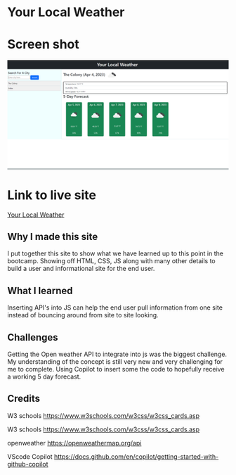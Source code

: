 # Your Local Weather

# Screen shot
![deployed site](./assets/images/Screenshot%202023-04-04%20100817.png)

# Link to live site
[Your Local Weather](https://jweaver74.github.io/Your-Local-Weather/)

## Why I made this site
I put together this site to show what we have learned up to this point in the bootcamp. Showing off HTML, CSS, JS along with many other 
details to build a user and informational site for the end user.



## What I learned
Inserting API's into JS can help the end user pull information from one site instead of bouncing around from site to site looking.



## Challenges 
Getting the Open weather API to integrate into js was the biggest challenge.  My understanding of the concept is still very new 
and very challenging for me to complete. Using Copilot to insert some the code to hopefully receive a working 5 day forecast. 



## Credits
W3 schools  https://www.w3schools.com/w3css/w3css_cards.asp

W3 schools  https://www.w3schools.com/w3css/w3css_cards.asp

openweather https://openweathermap.org/api

VScode Copilot https://docs.github.com/en/copilot/getting-started-with-github-copilot